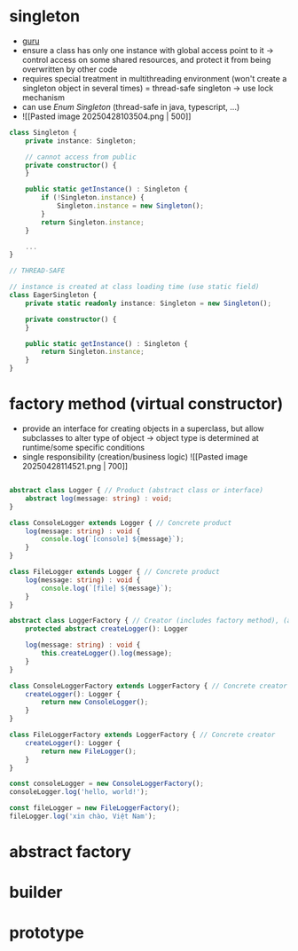 # singleton
- [guru](https://refactoring.guru/design-patterns/singleton)
- ensure a class has only one instance with global access point to it -> control access on some shared resources, and protect it from being overwritten by other code
- requires special treatment in multithreading environment (won't create a singleton object in several times) = thread-safe singleton -> use lock mechanism
- can use *Enum Singleton* (thread-safe in java, typescript, ...)
- ![[Pasted image 20250428103504.png | 500]]
```typescript
class Singleton {
	private instance: Singleton;

	// cannot access from public
	private constructor() {
	}

	public static getInstance() : Singleton {
		if (!Singleton.instance) {
			Singleton.instance = new Singleton();
		}
		return Singleton.instance;
	}

	...
}

// THREAD-SAFE

// instance is created at class loading time (use static field)
class EagerSingleton {
	private static readonly instance: Singleton = new Singleton();

	private constructor() {
	}

	public static getInstance() : Singleton {
		return Singleton.instance;
	}
}


```
# factory method (virtual constructor)
- provide an interface for creating objects in a superclass, but allow subclasses to alter type of object -> object type is determined at runtime/some specific conditions
- single responsibility (creation/business logic)
![[Pasted image 20250428114521.png | 700]]
```typescript

abstract class Logger { // Product (abstract class or interface)
    abstract log(message: string) : void;
}

class ConsoleLogger extends Logger { // Concrete product
    log(message: string) : void {
        console.log(`[console] ${message}`);
    }
}

class FileLogger extends Logger { // Concrete product
    log(message: string) : void {
        console.log(`[file] ${message}`);
    }
}

abstract class LoggerFactory { // Creator (includes factory method), (abstract class or interface)
    protected abstract createLogger(): Logger

    log(message: string) : void {
        this.createLogger().log(message);
    }
}

class ConsoleLoggerFactory extends LoggerFactory { // Concrete creator
    createLogger(): Logger {
        return new ConsoleLogger();
    }
}

class FileLoggerFactory extends LoggerFactory { // Concrete creator
    createLogger(): Logger {
        return new FileLogger();
    }
}

const consoleLogger = new ConsoleLoggerFactory();
consoleLogger.log('hello, world!');

const fileLogger = new FileLoggerFactory();
fileLogger.log('xin chào, Việt Nam');

```
# abstract factory
# builder
# prototype